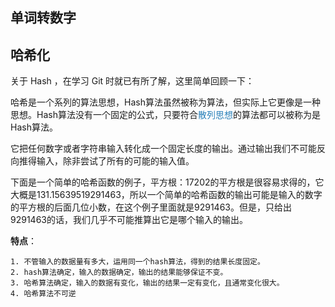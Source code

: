 ## 单词转数字









## 哈希化

关于 Hash ，在学习 Git 时就已有所了解，这里简单回顾一下：

​	哈希是一个系列的算法思想，Hash算法虽然被称为算法，但实际上它更像是一种思想。Hash算法没有一个固定的公式，只要符合<font color="#2980b9">散列思想</font>的算法都可以被称为是Hash算法。

​	它把任何数字或者字符串输入转化成一个固定长度的输出。通过输出我们不可能反向推得输入，除非尝试了所有的可能的输入值。

​	下面是一个简单的哈希函数的例子，平方根：17202的平方根是很容易求得的，它大概是131.15639519291463，所以一个简单的哈希函数的输出可能是输入的数字的平方根的后面几位小数，在这个例子里面就是9291463。但是，只给出9291463的话，我们几乎不可能推算出它是哪个输入的输出。

**特点**：

	1. 不管输入的数据量有多大，运用同一个hash算法，得到的结果长度固定。
	2. hash算法确定，输入的数据确定，输出的结果能够保证不变。
	3. 哈希算法确定，输入的数据有变化，输出的结果一定有变化，且通常变化很大。
	4. 哈希算法不可逆


